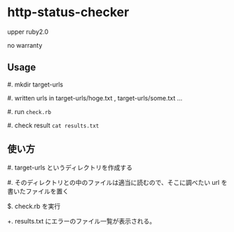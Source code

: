 http-status-checker
======================

upper ruby2.0

no warranty

Usage
-------

#. mkdir target-urls 

#. written urls in target-urls/hoge.txt , target-urls/some.txt ... 

#. run `check.rb` 

#. check result `cat results.txt` 

使い方
-----------

#. target-urls というディレクトリを作成する

#. そのディレクトリとの中のファイルは適当に読むので、そこに調べたい url を書いたファイルを置く

$. check.rb を実行

+. results.txt にエラーのファイル一覧が表示される。
